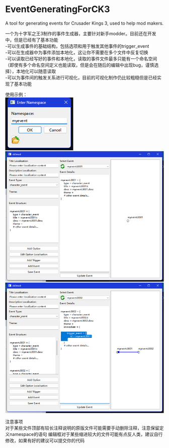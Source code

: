 # EventGeneratingForCK3
A tool for generating events for Crusader Kings 3, used to help mod makers.

一个为十字军之王3制作的事件生成器，主要针对新手modder。目前还在开发中，但是已经有了基本功能  
  -可以生成事件的基础结构，包括选项和用于触发其他事件的trigger_event  
  -可以在生成器中为事件添加本地化，这让你不需要在多个文件中反复切换  
  -可以读取已经写好的事件和本地化，读取的事件文件最多只能有一个命名空间（即使有多个命名空间定义也能读取，但是会在随后的编辑中出现bug，谨慎选择），本地化可以随意读取  
  -可以为事件间的触发关系进行可视化，目前的可视化制作仍比较粗糙但是已经实现了基本功能  


  
使用示例：  
![](https://raw.githubusercontent.com/Frostbite-time/EventGeneratingForCK3/main/img-storage/example.png?raw=true)
![](https://github.com/Frostbite-time/EventGeneratingForCK3/blob/main/img-storage/example1.png?raw=true)  
![](https://github.com/Frostbite-time/EventGeneratingForCK3/blob/main/img-storage/example2.png?raw=true)  

注意事项  
 对于某些文件顶部有较长注释说明的原版文件可能需要手动删除注释，注意保留定义namespace的语句
 编辑框对于某些缩进较大的文件可能有点反人类，建议自行修改，如果有好的建议可以提交你的代码
